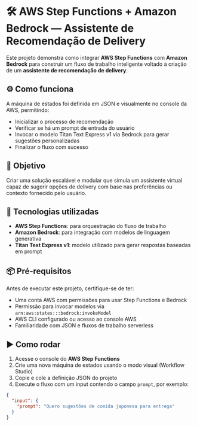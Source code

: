 # 🛠️ AWS Step Functions + Amazon Bedrock — Assistente de Recomendação de Delivery

Este projeto demonstra como integrar **AWS Step Functions** com **Amazon Bedrock** para construir um fluxo de trabalho inteligente voltado à criação de um **assistente de recomendação de delivery**.

## ⚙️ Como funciona

A máquina de estados foi definida em JSON e visualmente no console da AWS, permitindo:

- Inicializar o processo de recomendação
- Verificar se há um prompt de entrada do usuário
- Invocar o modelo Titan Text Express v1 via Bedrock para gerar sugestões personalizadas
- Finalizar o fluxo com sucesso

## 🎯 Objetivo

Criar uma solução escalável e modular que simula um assistente virtual capaz de sugerir opções de delivery com base nas preferências ou contexto fornecido pelo usuário.

## 🚀 Tecnologias utilizadas

- **AWS Step Functions**: para orquestração do fluxo de trabalho
- **Amazon Bedrock**: para integração com modelos de linguagem generativa
- **Titan Text Express v1**: modelo utilizado para gerar respostas baseadas em prompt

## 📦 Pré-requisitos

Antes de executar este projeto, certifique-se de ter:

- Uma conta AWS com permissões para usar Step Functions e Bedrock
- Permissão para invocar modelos via `arn:aws:states:::bedrock:invokeModel`
- AWS CLI configurado ou acesso ao console AWS
- Familiaridade com JSON e fluxos de trabalho serverless

## ▶️ Como rodar

1. Acesse o console do **AWS Step Functions**
2. Crie uma nova máquina de estados usando o modo visual (Workflow Studio)
3. Copie e cole a definição JSON do projeto
4. Execute o fluxo com um input contendo o campo `prompt`, por exemplo:

```json
{
  "input": {
    "prompt": "Quero sugestões de comida japonesa para entrega"
  }
}

